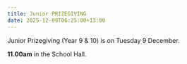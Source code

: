 ```yaml
---
title: Junior PRIZEGIVING
date: 2025-12-09T06:25:00+13:00
---
```

Junior Prizegiving (Year 9 & 10) is on Tuesday 9 December.

**11.00am** in the School Hall.
